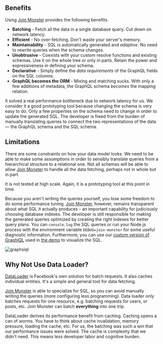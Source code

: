 ## Benefits

Using [Join Monster](https://github.com/stems/join-monster) provides the following benefits.


- **Batching** - Fetch all the data in a single database query. Cut down on network latency.
- **Efficient** - No over-fetching. Don't waste your server's memory.
- **Maintainability** - SQL is automatically generated and *adaptive*. No need to rewrite queries when the schema changes.
- **Unobtrusive** - Coexists with your custom resolve functions and existing schemas. Use it on the whole tree or only in parts. Retain the power and expressiveness in defining your schema.
- **Declarative** - Simply define the *data requirements* of the GraphQL fields on the SQL columns.
- **GraphQL becomes the ORM** - Mixing and matching sucks. With only a few additions of metadata, the GraphQL schema *becomes* the mapping relation.

It solved a real performance bottleneck due to network latency for us. We consider it a good prototyping tool because changing the schema is very easy to do. Only a few properties on the schema need to change in order to update the generated SQL. The developer is freed from the burden of manually translating queries to connect the two representations of the data — the GraphQL schema and the SQL schema.

## Limitations

There are some constraints on how your data model looks. We need to be able to make some assumptions in order to sensibly translate queries from a hierarchical structure to a relational one. Not all schemas will be able to allow [Join Monster](https://github.com/stems/join-monster) to handle all the data fetching, perhaps not in whole but in part.

It is not tested at high scale. Again, it is a prototyping tool at this point in time.  

Because you aren't writing the queries yourself, you lose some freedom to do some performance tuning. [Join Monster](https://github.com/stems/join-monster), however, remains transparent about what SQL it actually produces - an important capability for judiciously choosing database indexes. The developer is still responsible for making the generated queries optimized by creating the right indexes for better query plans. You can `console.log` the SQL queries or run your Node.js process with the environment variable `DEBUG=join-monster` for some useful diagnostic information. Furthermore, you can use our [custom version of GraphiQL](https://github.com/acarl005/graphsiql) used in [the demo](https://join-monster.herokuapp.com/graphql?query=%7B%20users%20%7B%20%0A%20%20id%2C%20fullName%2C%20email%0A%20%20posts%20%7B%20id%2C%20body%20%7D%0A%7D%7D) to visualize the SQL.

![graphsiql](img/graphsiql.png)


## Why Not Use Data Loader?

[DataLoader](https://github.com/facebook/dataloader) is Facebook's own solution for batch requests. It also caches individual entities. It's a simple and general tool for data fetching.

[Join Monster](https://github.com/stems/join-monster) is able to specialize for SQL, so you can avoid manually writing the queries (more configuring less programming). Data loader only batches requests for one resource, e.g. batching requests for users, or posts, etc. Join Monster can batch **everything** into one trip.

DataLoader derives its performance benefit from caching. Caching opens a can of worms. You have to think about cache invalidation, memory pressure, loading the cache, etc. For us, the batching was such a win that our performance issues were solved. The cache is complexity that we didn't need. This means less developer labor and cognitive burden.

